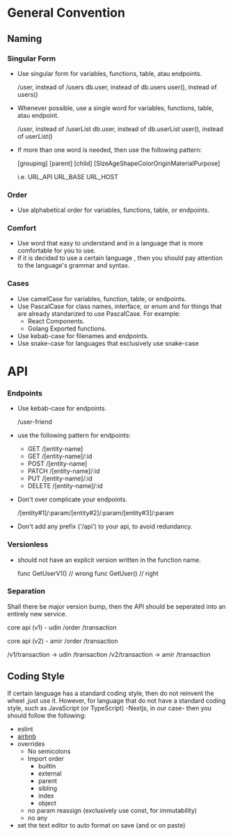 # General Convention

## Naming

### Singular Form

- Use singular form for variables, functions, table, atau endpoints.

    /user, instead of /users
    db.user, instead of db.users
    user(), instead of users()

- Whenever possible, use a single word for variables, functions, table, atau endpoint.

    /user, instead of /userList
    db.user, instead of db.userList
    user(), instead of userList()

- If more than one word is needed, then use the following pattern:

    [grouping] [parent] [child] [SIzeAgeShapeColorOriginMaterialPurpose]

    i.e.
    URL_API
    URL_BASE
    URL_HOST

### Order

- Use alphabetical order for variables, functions, table, or endpoints.

### Comfort

- Use word that easy to understand and in a language that is more comfortable for you to use.
- if it is decided to use a certain language , then you should pay attention to the language's grammar and syntax.

### Cases

- Use camelCase for variables, function, table, or endpoints.
- Use PascalCase for class names, interface, or enum and for things that are already standarized to use PascalCase. For example: 
    - React Components.
    - Golang Exported functions.
- Use kebab-case for filenames and endpoints.
- Use snake-case for languages that exclusively use snake-case

# API

### Endpoints

- Use kebab-case for endpoints. 

    /user-friend

- use the following pattern for endpoints:
    - GET     /[entity-name]
    - GET     /[entity-name]/:id
    - POST    /[entity-name]
    - PATCH   /[entity-name]/:id
    - PUT     /[entity-name]/:id
    - DELETE  /[entity-name]/:id
- Don't over complicate your endpoints.

    /[entity#1]/:param/[entity#2]/:param/[entity#3]/:param

- Don't add any prefix ('/api') to your api, to avoid redundancy.

### Versionless

- should not have an explicit version written in the function name.

    func GetUserV1() // wrong
    func GetUser() // right

### Separation

Shall there be major version bump, then the API should be seperated into an entirely new service.

core api (v1) - udin
/order
/transaction

core api (v2) - amir
/order
/transaction

/v1/transaction -> udin /transaction
/v2/transaction -> amir /transaction


## Coding Style

If certain language has a standard coding style, then do not reinvent the wheel ,just use it.
However, for language that do not have a standard coding style, such as JavaScript (or TypeScript)
-Nextjs, in our case- then you should follow the following:
* eslint
* [airbnb](https://github.com/airbnb/javascript)
* overrides
    * No semicolons
    * Import order
      * builtin
      * external
      * parent
      * sibling
      * index
      * object
    * no param reassign (exclusively use const, for immutability)
    * no any
* set the text editor to auto format on save (and or on paste)